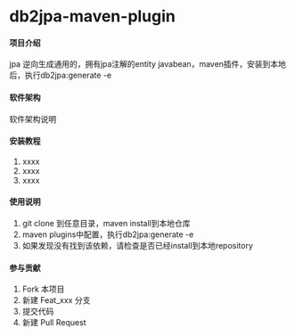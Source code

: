 # db2jpa-maven-plugin

#### 项目介绍
jpa 逆向生成通用的，拥有jpa注解的entity javabean，maven插件，安装到本地后，执行db2jpa:generate -e

#### 软件架构
软件架构说明


#### 安装教程

1. xxxx
2. xxxx
3. xxxx

#### 使用说明

1. git clone 到任意目录，maven install到本地仓库
2. maven plugins中配置，执行db2jpa:generate -e
3. 如果发现没有找到该依赖，请检查是否已经install到本地repository

#### 参与贡献

1. Fork 本项目
2. 新建 Feat_xxx 分支
3. 提交代码
4. 新建 Pull Request
